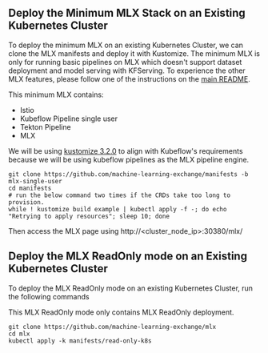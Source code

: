 ## Deploy the Minimum MLX Stack on an Existing Kubernetes Cluster

To deploy the minimum MLX on an existing Kubernetes Cluster, we can clone the MLX manifests and deploy it with Kustomize. The minimum MLX is only for running basic pipelines on MLX which doesn't support dataset deployment and model serving with KFServing. To experience the other MLX features, please follow one of the instructions on the [main README](/README.md/#2-deployment).

This minimum MLX contains:
- Istio
- Kubeflow Pipeline single user
- Tekton Pipeline
- MLX

We will be using [kustomize 3.2.0](https://github.com/kubernetes-sigs/kustomize/releases/tag/v3.2.0) to align with Kubeflow's requirements because we will be using kubeflow pipelines as the MLX pipeline engine.

```shell
git clone https://github.com/machine-learning-exchange/manifests -b mlx-single-user
cd manifests
# run the below command two times if the CRDs take too long to provision.
while ! kustomize build example | kubectl apply -f -; do echo "Retrying to apply resources"; sleep 10; done
```
Then access the MLX page using http://<cluster_node_ip>:30380/mlx/


## Deploy the MLX ReadOnly mode on an Existing Kubernetes Cluster

To deploy the MLX ReadOnly mode on an existing Kubernetes Cluster, run the following commands

This MLX ReadOnly mode only contains MLX ReadOnly deployment.

```shell
git clone https://github.com/machine-learning-exchange/mlx
cd mlx
kubectl apply -k manifests/read-only-k8s
```
